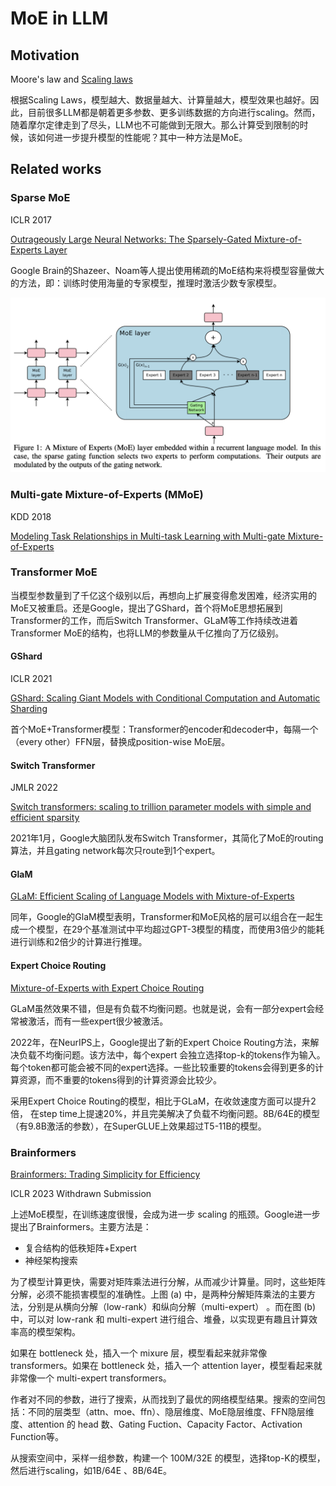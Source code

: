 # MoE in LLM

## Motivation

Moore's law and [Scaling laws](Scaling%20laws.md)

根据Scaling Laws，模型越大、数据量越大、计算量越大，模型效果也越好。因此，目前很多LLM都是朝着更多参数、更多训练数据的方向进行scaling。然而，随着摩尔定律走到了尽头，LLM也不可能做到无限大。那么计算受到限制的时候，该如何进一步提升模型的性能呢？其中一种方法是MoE。


## Related works

### Sparse MoE

ICLR 2017

[Outrageously Large Neural Networks: The Sparsely-Gated Mixture-of-Experts Layer](https://openreview.net/forum?id=B1ckMDqlg) 

Google Brain的Shazeer、Noam等人提出使用稀疏的MoE结构来将模型容量做大的方法，即：训练时使用海量的专家模型，推理时激活少数专家模型。

![](../../../../Attachments/4.%20Artificial%20intelligence/2.%20Approaches/Artificial%20neural%20network/Large%20language%20model/MoE%20in%20LLM/IMG-20240212110904940.png)

### Multi-gate Mixture-of-Experts (MMoE)

KDD 2018

[Modeling Task Relationships in Multi-task Learning with Multi-gate Mixture-of-Experts](https://dl.acm.org/doi/10.1145/3219819.3220007)


### Transformer MoE

当模型参数量到了千亿这个级别以后，再想向上扩展变得愈发困难，经济实用的MoE又被重启。还是Google，提出了GShard，首个将MoE思想拓展到Transformer的工作，而后Switch Transformer、GLaM等工作持续改进着Transformer MoE的结构，也将LLM的参数量从千亿推向了万亿级别。

#### GShard

ICLR 2021

[GShard: Scaling Giant Models with Conditional Computation and Automatic Sharding](https://openreview.net/forum?id=qrwe7XHTmYb)

首个MoE+Transformer模型：Transformer的encoder和decoder中，每隔一个（every other）FFN层，替换成position-wise MoE层。

#### Switch Transformer

JMLR 2022

[Switch transformers: scaling to trillion parameter models with simple and efficient sparsity](https://dl.acm.org/doi/abs/10.5555/3586589.3586709)

2021年1月，Google大脑团队发布Switch Transformer，其简化了MoE的routing算法，并且gating network每次只route到1个expert。

#### GlaM

[GLaM: Efficient Scaling of Language Models with Mixture-of-Experts](https://proceedings.mlr.press/v162/du22c.html)

同年，Google的GlaM模型表明，Transformer和MoE风格的层可以组合在一起生成一个模型，在29个基准测试中平均超过GPT-3模型的精度，而使用3倍少的能耗进行训练和2倍少的计算进行推理。


#### Expert Choice Routing

[Mixture-of-Experts with Expert Choice Routing](https://proceedings.neurips.cc/paper_files/paper/2022/hash/2f00ecd787b432c1d36f3de9800728eb-Abstract-Conference.html)

GLaM虽然效果不错，但是有负载不均衡问题。也就是说，会有一部分expert会经常被激活，而有一些expert很少被激活。

2022年，在NeurIPS上，Google提出了新的Expert Choice Routing方法，来解决负载不均衡问题。该方法中，每个expert 会独立选择top-k的tokens作为输入。每个token都可能会被不同的expert选择。一些比较重要的tokens会得到更多的计算资源，而不重要的tokens得到的计算资源会比较少。

采用Expert Choice Routing的模型，相比于GLaM，在收敛速度方面可以提升2倍， 在step time上提速20%，并且完美解决了负载不均衡问题。8B/64E的模型（有9.8B激活的参数），在SuperGLUE上效果超过T5-11B的模型。


### Brainformers

[Brainformers: Trading Simplicity for Efficiency](https://arxiv.org/abs/2306.00008)

ICLR 2023 Withdrawn Submission

上述MoE模型，在训练速度很慢，会成为进一步 scaling 的瓶颈。Google进一步提出了Brainformers。主要方法是：
- 复合结构的低秩矩阵+Expert
- 神经架构搜索

为了模型计算更快，需要对矩阵乘法进行分解，从而减少计算量。同时，这些矩阵分解，必须不能损害模型的准确性。上图 (a) 中，是两种分解矩阵乘法的主要方法，分别是从横向分解（low-rank）和纵向分解（multi-expert） 。而在图 (b)中，可以对 low-rank 和 multi-expert 进行组合、堆叠，以实现更有趣且计算效率高的模型架构。

如果在 bottleneck 处，插入一个 mixure 层，模型看起来就非常像 transformers。如果在 bottleneck 处，插入一个 attention layer，模型看起来就非常像一个 multi-expert transformers。

作者对不同的参数，进行了搜索，从而找到了最优的网络模型结果。搜索的空间包括：不同的层类型（attn、moe、ffn）、隐层维度、MoE隐层维度、FFN隐层维度、attention 的 head 数、Gating Fuction、Capacity Factor、Activation Function等。

从搜索空间中，采样一组参数，构建一个 100M/32E 的模型，选择top-K的模型，然后进行scaling，如1B/64E 、8B/64E。



